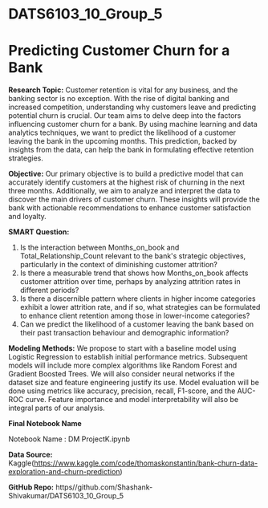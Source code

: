 # DATS6103_10_Group_5
# Predicting Customer Churn for a Bank

**Research Topic:**
Customer retention is vital for any business, and the banking sector is no exception. With the rise of
digital banking and increased competition, understanding why customers leave and predicting
potential churn is crucial. Our team aims to delve deep into the factors influencing customer churn
for a bank. By using machine learning and data analytics techniques, we want to predict the
likelihood of a customer leaving the bank in the upcoming months. This prediction, backed by
insights from the data, can help the bank in formulating effective retention strategies.

**Objective:**
Our primary objective is to build a predictive model that can accurately identify customers at the
highest risk of churning in the next three months. Additionally, we aim to analyze and interpret the
data to discover the main drivers of customer churn. These insights will provide the bank with
actionable recommendations to enhance customer satisfaction and loyalty.

**SMART Question:**
1. Is the interaction between Months_on_book and Total_Relationship_Count relevant to
the bank's strategic objectives, particularly in the context of diminishing customer
attrition?
2. Is there a measurable trend that shows how Months_on_book affects customer
attrition over time, perhaps by analyzing attrition rates in different periods?
3. Is there a discernible pattern where clients in higher income categories exhibit a lower
attrition rate, and if so, what strategies can be formulated to enhance client retention
among those in lower-income categories?
4. Can we predict the likelihood of a customer leaving the bank based on their past transaction behaviour and demographic information?

**Modeling Methods:**
We propose to start with a baseline model using Logistic Regression to establish initial performance
metrics. Subsequent models will include more complex algorithms like Random Forest and Gradient
Boosted Trees. We will also consider neural networks if the dataset size and feature engineering
justify its use. Model evaluation will be done using metrics like accuracy, precision, recall, F1-score,
and the AUC-ROC curve. Feature importance and model interpretability will also be integral parts of
our analysis.

**Final Notebook Name**

Notebook Name : DM ProjectK.ipynb 

**Data Source:** Kaggle(https://www.kaggle.com/code/thomaskonstantin/bank-churn-data-exploration-and-churn-prediction)

**GitHub Repo:** https//github.com/Shashank-Shivakumar/DATS6103_10_Group_5
